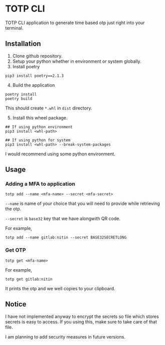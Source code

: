 # TOTP CLI

TOTP CLI application to generate time based otp just right into your terminal.

## Installation

1. Clone github repository.
2. Setup your python whether in environment or system globally.
3. Install poetry

```
pip3 install poetry==2.1.3
```
4. Build the application

```
poetry install
poetry build
```
This should create `*.whl` in `dist` directory. 

5. Install this wheel package.

```
## If using python environment
pip3 install <whl-path>

## If using python for system
pip3 install <whl-path> --break-system-packages
```

I would recommend using some python environment.

## Usage

### Adding a MFA to application

```
totp add --name <mfa-name> --secret <mfa-secret>
```

`--name` is name of your choice that you will need to provide while retrieving the otp.

`--secret` is `base32` key that we have alongwith QR code.

For example,

```
totp add --name gitlab:nitin --secret BASE32SECRETLONG
```
### Get OTP

```
totp get <mfa-name>
```

For example,

```
totp get gitlab:nitin
```

It prints the otp and we well copies to your clipboard.


## Notice

I have not implemented anyway to encrypt the secrets so file which stores secrets is easy to access. If you using this, make sure to take care of that file. 

I am planning to add security measures in future versions.